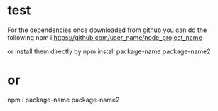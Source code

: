 # test

For the dependencies once downloaded from github you can do the following 
npm i https://github.com/user_name/node_project_name

or install them directly by
npm install package-name package-name2
# or 
npm i package-name package-name2
